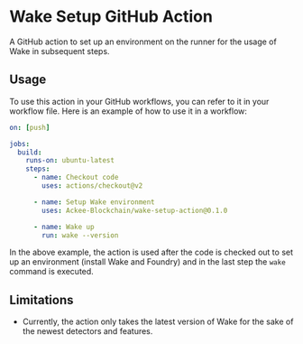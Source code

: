 # Wake Setup GitHub Action

A GitHub action to set up an environment on the runner for the usage of Wake in subsequent steps.

## Usage

To use this action in your GitHub workflows, you can refer to it in your workflow file. Here is an example of how to use it in a workflow:

```yaml
on: [push]

jobs:
  build:
    runs-on: ubuntu-latest
    steps:
      - name: Checkout code
        uses: actions/checkout@v2

      - name: Setup Wake environment
        uses: Ackee-Blockchain/wake-setup-action@0.1.0

      - name: Wake up
        run: wake --version
```

In the above example, the action is used after the code is checked out to set up an environment (install Wake and Foundry) and in the last step the `wake` command is executed.

## Limitations

- Currently, the action only takes the latest version of Wake for the sake of the newest detectors and features.
